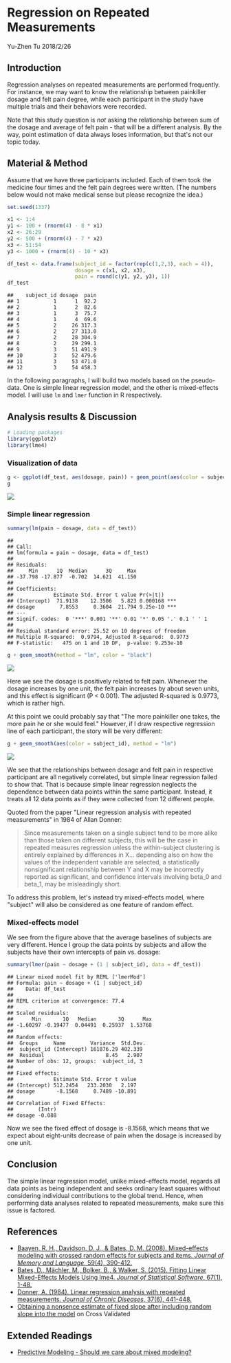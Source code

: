 Regression on Repeated Measurements
================
Yu-Zhen Tu
2018/2/26

Introduction
------------

Regression analyses on repeated measurements are performed frequently. For instance, we may want to know the relationship between painkiller dosage and felt pain degree, while each participant in the study have multiple trials and their behaviors were recorded.

Note that this study question is *not* asking the relationship between sum of the dosage and average of felt pain - that will be a different analysis. By the way, point estimation of data always loses information, but that's not our topic today.

Material & Method
-----------------

Assume that we have three participants included. Each of them took the medicine four times and the felt pain degrees were written. (The numbers below would not make medical sense but please recognize the idea.)

``` r
set.seed(1337)

x1 <- 1:4
y1 <- 100 + (rnorm(4) - 8 * x1)
x2 <- 26:29
y2 <- 500 + (rnorm(4) - 7 * x2)
x3 <- 51:54
y3 <- 1000 + (rnorm(4) - 10 * x3)

df_test <- data.frame(subject_id = factor(rep(c(1,2,3), each = 4)),
                      dosage = c(x1, x2, x3),
                      pain = round(c(y1, y2, y3), 1))
df_test
```

    ##    subject_id dosage  pain
    ## 1           1      1  92.2
    ## 2           1      2  82.6
    ## 3           1      3  75.7
    ## 4           1      4  69.6
    ## 5           2     26 317.3
    ## 6           2     27 313.0
    ## 7           2     28 304.9
    ## 8           2     29 299.1
    ## 9           3     51 491.9
    ## 10          3     52 479.6
    ## 11          3     53 471.0
    ## 12          3     54 458.3

In the following paragraphs, I will build two models based on the pseudo-data. One is simple linear regression model, and the other is mixed-effects model. I will use `lm` and `lmer` function in R respectively.

Analysis results & Discussion
-----------------------------

``` r
# Loading packages
library(ggplot2)
library(lme4)
```

### Visualization of data

``` r
g <- ggplot(df_test, aes(dosage, pain)) + geom_point(aes(color = subject_id))
g
```

![](RepeatedMeasurements_files/figure-markdown_github-ascii_identifiers/unnamed-chunk-3-1.png)

### Simple linear regression

``` r
summary(lm(pain ~ dosage, data = df_test))
```

    ## 
    ## Call:
    ## lm(formula = pain ~ dosage, data = df_test)
    ## 
    ## Residuals:
    ##     Min      1Q  Median      3Q     Max 
    ## -37.798 -17.877  -0.702  14.621  41.150 
    ## 
    ## Coefficients:
    ##             Estimate Std. Error t value Pr(>|t|)    
    ## (Intercept)  71.9138    12.3506   5.823 0.000168 ***
    ## dosage        7.8553     0.3604  21.794 9.25e-10 ***
    ## ---
    ## Signif. codes:  0 '***' 0.001 '**' 0.01 '*' 0.05 '.' 0.1 ' ' 1
    ## 
    ## Residual standard error: 25.52 on 10 degrees of freedom
    ## Multiple R-squared:  0.9794, Adjusted R-squared:  0.9773 
    ## F-statistic:   475 on 1 and 10 DF,  p-value: 9.253e-10

``` r
g + geom_smooth(method = "lm", color = "black")
```

![](RepeatedMeasurements_files/figure-markdown_github-ascii_identifiers/unnamed-chunk-5-1.png)

Here we see the dosage is positively related to felt pain. Whenever the dosage increases by one unit, the felt pain increases by about seven units, and this effect is significant (P &lt; 0.001). The adjusted R-squared is 0.9773, which is rather high.

At this point we could probably say that "The more painkiller one takes, the more pain he or she would feel." However, if I draw respective regression line of each participant, the story will be very different:

``` r
g + geom_smooth(aes(color = subject_id), method = "lm")
```

![](RepeatedMeasurements_files/figure-markdown_github-ascii_identifiers/unnamed-chunk-6-1.png)

We see that the relationships between dosage and felt pain in respective participant are all negatively correlated, but simple linear regression failed to show that. That is because simple linear regression neglects the dependence between data points within the same participant. Instead, it treats all 12 data points as if they were collected from 12 different people.

Quoted from the paper "Linear regression analysis with repeated measurements" in 1984 of Allan Donner:

> Since measurements taken on a single subject tend to be more alike than those taken on different subjects, this will be the case in repeated measures regression unless the within-subject clustering is entirely explained by differences in X... depending also on how the values of the independent variable are selected, a statistically nonsignificant relationship between Y and X may be incorrectly reported as significant, and confidence intervals involving beta\_0 and beta\_1, may be misleadingly short.

To address this problem, let's instead try mixed-effects model, where "subject" will also be considered as one feature of random effect.

### Mixed-effects model

We see from the figure above that the average baselines of subjects are very different. Hence I group the data points by subjects and allow the subjects have their own intercepts of pain vs. dosage:

``` r
summary(lmer(pain ~ dosage + (1 | subject_id), data = df_test))
```

    ## Linear mixed model fit by REML ['lmerMod']
    ## Formula: pain ~ dosage + (1 | subject_id)
    ##    Data: df_test
    ## 
    ## REML criterion at convergence: 77.4
    ## 
    ## Scaled residuals: 
    ##      Min       1Q   Median       3Q      Max 
    ## -1.60297 -0.19477  0.04491  0.25937  1.53768 
    ## 
    ## Random effects:
    ##  Groups     Name        Variance  Std.Dev.
    ##  subject_id (Intercept) 161876.29 402.339 
    ##  Residual                    8.45   2.907 
    ## Number of obs: 12, groups:  subject_id, 3
    ## 
    ## Fixed effects:
    ##             Estimate Std. Error t value
    ## (Intercept) 512.2454   233.2030   2.197
    ## dosage       -8.1568     0.7489 -10.891
    ## 
    ## Correlation of Fixed Effects:
    ##        (Intr)
    ## dosage -0.088

Now we see the fixed effect of dosage is -8.1568, which means that we expect about eight-units decrease of pain when the dosage is increased by one unit.

Conclusion
----------

The simple linear regression model, unlike mixed-effects model, regards all data points as being independent and seeks ordinary least squares without considering individual contributions to the global trend. Hence, when performing data analyses related to repeated measurements, make sure this issue is factored.

References
----------

-   [Baayen, R. H., Davidson, D. J., & Bates, D. M. (2008). Mixed-effects modeling with crossed random effects for subjects and items. *Journal of Memory and Language*, 59(4), 390-412.](https://www.sciencedirect.com/science/article/pii/S0749596X07001398)
-   [Bates, D., Mächler, M., Bolker, B., & Walker, S. (2015). Fitting Linear Mixed-Effects Models Using lme4. *Journal of Statistical Software*, 67(1), 1-48.](https://www.jstatsoft.org/article/view/v067i01/0)
-   [Donner, A. (1984). Linear regression analysis with repeated measurements. *Journal of Chronic Diseases*, 37(6), 441-448.](http://www.jclinepi.com/article/0021-9681(84)90027-4/abstract)
-   [Obtaining a nonsence estimate of fixed slope after including random slope into the model](https://stats.stackexchange.com/q/330463/150140) on Cross Validated

Extended Readings
-----------------

-   [Predictive Modeling - Should we care about mixed modeling?](https://stats.stackexchange.com/questions/22407/predictive-modeling-should-we-care-about-mixed-modeling)
